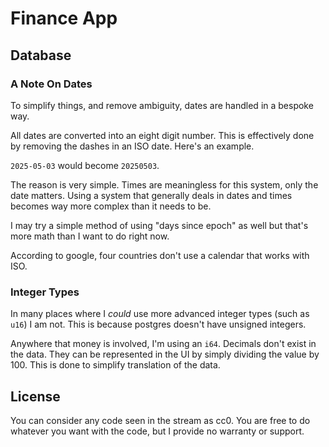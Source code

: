 # Finance App

## Database

### A Note On Dates

To simplify things, and remove ambiguity, dates are handled in a bespoke way.

All dates are converted into an eight digit number. This is effectively done by removing the dashes in an ISO date.
Here's an example.

`2025-05-03` would become `20250503`.

The reason is very simple. Times are meaningless for this system, only the date matters. Using a system that generally
deals in dates and times becomes way more complex than it needs to be.

I may try a simple method of using "days since epoch" as well but that's more math than I want to do right now.

According to google, four countries don't use a calendar that works with ISO.

### Integer Types

In many places where I *could* use more advanced integer types (such as `u16`) I am not. This is because postgres
doesn't have unsigned integers.

Anywhere that money is involved, I'm using an `i64`. Decimals don't exist in the data. They can be represented in the UI
by simply dividing the value by 100. This is done to simplify translation of the data.

## License

You can consider any code seen in the stream as cc0. You are free to do whatever you want with the code, but I provide
no warranty or support.

